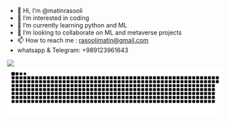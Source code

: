 - 👋 Hi, I’m @matinrasooli
- 👀 I’m interested in coding
- 🌱 I’m currently learning python and ML
- 💞️ I’m looking to collaborate on ML and metaverse projects
- 📫 How to reach me : rasoolimatin@gmail.com
- whatsapp & Telegram: +989123961643

<!---
matinrasooli/matinrasooli is a ✨ special ✨ repository because its `README.md` (this file) appears on your GitHub profile.
You can click the Preview link to take a look at your changes.
--->
<img src="https://img.shields.io/badge/Google_chrome-4285F4?style=for-the-badge&logo=Google-chrome&logoColor=white" />
<img src="https://raw.githubusercontent.com/matinrasooli/Megapython/fbc3961cf0652566ec2fd257fd07ba1dc63d38b9/github-contribution-grid-snake.svg" />
